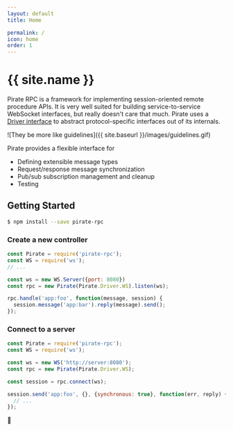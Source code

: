 ```yaml
---
layout: default
title: Home

permalink: /
icon: home
order: 1
---
```


# {{ site.name }}

Pirate RPC is a framework for implementing session-oriented remote procedure APIs. It is very well suited for building service-to-service WebSocket interfaces, but really doesn't care that much. Pirate uses a [Driver interface](pages/drivers.html) to abstract protocol-specific interfaces out of its internals.

![They be more like guidelines]({{ site.baseurl }}/images/guidelines.gif)

Pirate provides a flexible interface for

* Defining extensible message types
* Request/response message synchronization
* Pub/sub subscription management and cleanup
* Testing

## Getting Started

```bash
$ npm install --save pirate-rpc
```

### Create a new controller

```javascript
const Pirate = require('pirate-rpc');
const WS = require('ws');
// ...

const ws = new WS.Server({port: 8080})
const rpc = new Pirate(Pirate.Driver.WS).listen(ws);

rpc.handle('app:foo', function(message, session) {
  session.message('app:bar').reply(message).send();
});
```

### Connect to a server

```javascript
const Pirate = require('pirate-rpc');
const WS = require('ws');

const ws = new WS('http://server:8080');
const rpc = new Pirate(Pirate.Driver.WS);

const session = rpc.connect(ws);

session.send('app:foo', {}, {synchronous: true}, function(err, reply) {
  // ...
});

```

:tada:

[GitHub Releases]: https://github.com/rapid7/turnstile/releases
[node-libuuid]: https://www.npmjs.com/package/node-libuuid

